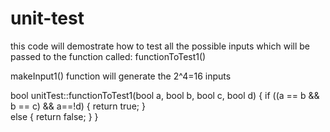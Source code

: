 # unit-test
this code will demostrate how to test all the possible inputs which will be passed to the function called:
functionToTest1()

makeInput1() function will generate the 2^4=16 inputs


bool unitTest::functionToTest1(bool a, bool b, bool c, bool d) {
	if ((a == b && b == c) && a==!d) 
	{
		return true;
	} 	
	else
	{
		return false;
	}
}

